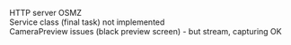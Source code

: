 HTTP server OSMZ <br />
Service class (final task) not implemented <br />
CameraPreview issues (black preview screen) - but stream, capturing OK <br />
